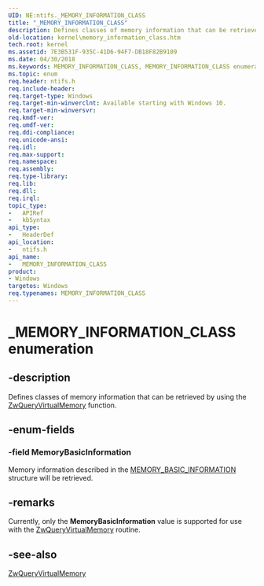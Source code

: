 ```yaml
---
UID: NE:ntifs._MEMORY_INFORMATION_CLASS
title: "_MEMORY_INFORMATION_CLASS"
description: Defines classes of memory information that can be retrieved by using the ZwQueryVirtualMemory function.
old-location: kernel\memory_information_class.htm
tech.root: kernel
ms.assetid: 7E3B531F-935C-41D6-94F7-DB18F82B9109
ms.date: 04/30/2018
ms.keywords: MEMORY_INFORMATION_CLASS, MEMORY_INFORMATION_CLASS enumeration [Kernel-Mode Driver Architecture], MemoryBasicInformation, _MEMORY_INFORMATION_CLASS, kernel.memory_information_class, ntifs/MEMORY_INFORMATION_CLASS, ntifs/MemoryBasicInformation
ms.topic: enum
req.header: ntifs.h
req.include-header: 
req.target-type: Windows
req.target-min-winverclnt: Available starting with Windows 10.
req.target-min-winversvr: 
req.kmdf-ver: 
req.umdf-ver: 
req.ddi-compliance: 
req.unicode-ansi: 
req.idl: 
req.max-support: 
req.namespace: 
req.assembly: 
req.type-library: 
req.lib: 
req.dll: 
req.irql: 
topic_type:
-	APIRef
-	kbSyntax
api_type:
-	HeaderDef
api_location:
-	ntifs.h
api_name:
-	MEMORY_INFORMATION_CLASS
product:
- Windows
targetos: Windows
req.typenames: MEMORY_INFORMATION_CLASS
---
```


# _MEMORY_INFORMATION_CLASS enumeration


## -description


Defines classes of memory information that can be retrieved by using the  <a href="https://msdn.microsoft.com/library/windows/hardware/dn957455">ZwQueryVirtualMemory</a> function.


## -enum-fields




### -field MemoryBasicInformation

Memory information described in the <a href="https://msdn.microsoft.com/library/windows/hardware/dn957515">MEMORY_BASIC_INFORMATION</a> structure will be retrieved.


## -remarks



Currently, only the <b>MemoryBasicInformation</b> value is supported for use with the <a href="https://msdn.microsoft.com/library/windows/hardware/dn957455">ZwQueryVirtualMemory</a> routine.




## -see-also




<a href="https://msdn.microsoft.com/library/windows/hardware/dn957455">ZwQueryVirtualMemory</a>
 

 

